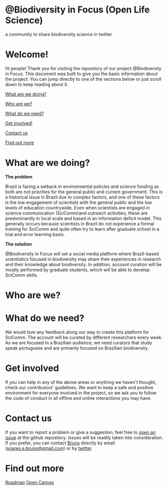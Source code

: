 # @Biodiversity in Focus (Open Life Science)
a community to share biodiversity science in twitter

# Welcome!
Hi people!
Thank you for visiting the repository of our project @Biodiversity in Focus.
This document was built to give you the basic information about the project. You can jump directly to one of the sections below or just scroll down to keep reading about it.

[What are we doing?](#what-are-we-doing)

[Who are we?](#who-are-we)

[What do we need?](#what-do-we-need)

[Get involved!](#get-involved)

[Contact us](#contact-us)

[Find out more](#find-out-more)

# What are we doing?
<b>The problem</b>

Brazil is facing a setback in environmental policies and science funding as both are not priorities for the general public and current government. This is a historical issue in Brazil due to complex factors, and one of these factors is the low engagement of scientists with the general public and the low levels of education countrywide. Even when scientists are engaged in science communication (SciComm)and outreach activities, these are predominantly in local scale and based in an information deficit model. This generally occurs because scientists in Brazil do not experience a formal training for SciComm and quite often try to learn after graduate school in a trial and error learning basis.

<b>The solution</b>

@Biodiversity in Focus will set a social media platform where Brazil-based scientistics focused in biodiversity may share their experiences in research and their knowledge about biodiversity. In addition, account curation will be mostly performed by graduate students, which will be able to develop SciComm skills.

# Who are we?

# What do we need?
We would love any feedback along our way to create this platform for SciComm.
The account will be curated by different researchers every week. As we are focused in a Brazilian audience, we need curators that study speak portuguese and are primarily focused on Brazilian biodiversity.

# Get involved
If you can help in any of the above areas or anything we haven't thought, check our contributors' guidelines. We want to keep a safe and positive environment for everyone involved in the project, so we ask you to follow the code of conduct in all offline and online interactions you may have.

# Contact us
If you want to report a problem or give a suggestion, feel free to [open an issue](https://github.com/bruno-soares/-Biodiversity-in-Focus---OLS/issues) at the github repository. Issues will be readily taken into consideration. If you prefer, you can contact [Bruno](https://github.com/bruno-soares) directly by email (soares.e.bruno@gmail.com) or by [twitter](https://twitter.com/Bruno_E_Soares).

# Find out more
[Roadmap](https://docs.google.com/document/d/1dmNMAPtkuhzkAFHZHvmrOb2WF5xqJSRXQPMr_AvqHC4/edit?usp=sharing)
[Open Canvas](https://docs.google.com/presentation/d/10s6TBOQeor2duTDjHNickkdSLgWo1eJsaAwLevXSshQ/edit?usp=sharing)
